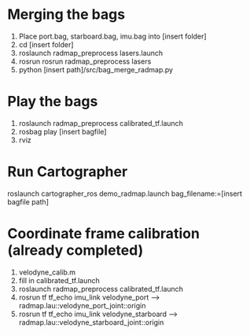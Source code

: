 # Merging the bags
1. Place port.bag, starboard.bag, imu.bag into [insert folder]
2. cd [insert folder]
3. roslaunch radmap_preprocess lasers.launch 
4. rosrun  rosrun radmap_preprocess lasers 
5. python [insert path]/src/bag_merge_radmap.py

# Play the bags
1. roslaunch radmap_preprocess calibrated_tf.launch
2. rosbag play [insert bagfile]
3. rviz

# Run Cartographer
roslaunch cartographer_ros demo_radmap.launch bag_filename:=[insert bagfile path]

# Coordinate frame calibration (already completed)
1. velodyne_calib.m
2. fill in calibrated_tf.launch
3. roslaunch radmap_preprocess calibrated_tf.launch
4. rosrun tf tf_echo imu_link velodyne_port --> radmap.lau::velodyne_port_joint::origin
5. rosrun tf tf_echo imu_link velodyne_starboard --> radmap.lau::velodyne_starboard_joint::origin
